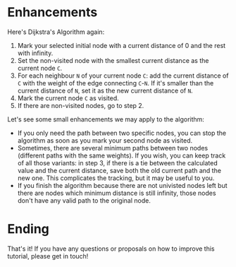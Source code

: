 # Enhancements

Here's Dijkstra's Algorithm again:
1. Mark your selected initial node with a current distance of 0 and the rest with infinity.
2. Set the non-visited node with the smallest current distance as the current node `C`.
3. For each neighbour `N` of your current node `C`: add the current distance of `C` with the weight of the edge connecting `C`-`N`. If it's smaller than the current distance of `N`, set it as the new current distance of `N`.
4. Mark the current node `C` as visited.
5. If there are non-visited nodes, go to step 2.

Let's see some small enhancements we may apply to the algorithm:
* If you only need the path between two specific nodes, you can stop the algorithm as soon as you mark your second node as visited.
* Sometimes, there are several minimum paths between two nodes (different paths with the same weights). If you wish, you can keep track of all those variants: in step 3, if there is a tie between the calculated value and the current distance, save both the old current path and the new one. This complicates the tracking, but it may be useful to you.
* If you finish the algorithm because there are not univisted nodes left but there are nodes which minimum distance is still infinity, those nodes don't have any valid path to the original node.

# Ending

That's it! If you have any questions or proposals on how to improve this tutorial, please get in touch!